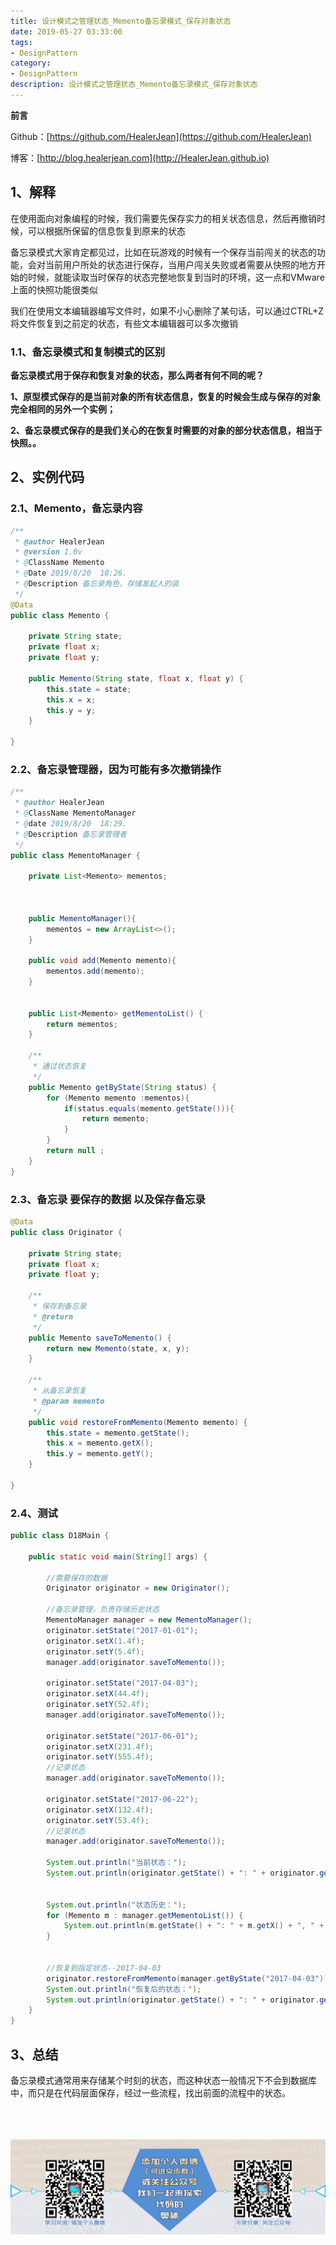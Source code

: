 ```yaml
---
title: 设计模式之管理状态_Memento备忘录模式_保存对象状态
date: 2019-05-27 03:33:00
tags: 
- DesignPattern
category: 
- DesignPattern
description: 设计模式之管理状态_Memento备忘录模式_保存对象状态
---
```




**前言**     

 Github：[https://github.com/HealerJean](https://github.com/HealerJean)         

 博客：[http://blog.healerjean.com](http://HealerJean.github.io)           





## 1、解释





在使用面向对象编程的时候，我们需要先保存实力的相关状态信息，然后再撤销时候，可以根据所保留的信息恢复到原来的状态   



备忘录模式大家肯定都见过，比如在玩游戏的时候有一个保存当前闯关的状态的功能，会对当前用户所处的状态进行保存，当用户闯关失败或者需要从快照的地方开始的时候，就能读取当时保存的状态完整地恢复到当时的环境，这一点和VMware上面的快照功能很类似     

我们在使用文本编辑器编写文件时，如果不小心删除了某句话，可以通过CTRL+Z 将文件恢复到之前定的状态，有些文本编辑器可以多次撤销    



### 1.1、备忘录模式和复制模式的区别  

**备忘录模式用于保存和恢复对象的状态，那么两者有何不同的呢？**

**1、原型模式保存的是当前对象的所有状态信息，恢复的时候会生成与保存的对象完全相同的另外一个实例；**

**2、备忘录模式保存的是我们关心的在恢复时需要的对象的部分状态信息，相当于快照。。**





## 2、实例代码



### 2.1、Memento，备忘录内容

```java
/**
 * @author HealerJean
 * @version 1.0v
 * @ClassName Memento
 * @Date 2019/8/20  18:26.
 * @Description 备忘录角色，存储发起人的装
 */
@Data
public class Memento {

    private String state;
    private float x;
    private float y;

    public Memento(String state, float x, float y) {
        this.state = state;
        this.x = x;
        this.y = y;
    }

}

```



### 2.2、备忘录管理器，因为可能有多次撤销操作

```java
/**
 * @author HealerJean
 * @ClassName MementoManager
 * @date 2019/8/20  18:29.
 * @Description 备忘录管理者
 */
public class MementoManager {

    private List<Memento> mementos;



    public MementoManager(){
        mementos = new ArrayList<>();
    }

    public void add(Memento memento){
        mementos.add(memento);
    }


    public List<Memento> getMementoList() {
        return mementos;
    }

    /**
     * 通过状态恢复
     */
    public Memento getByState(String status) {
        for (Memento memento :mementos){
            if(status.equals(memento.getState())){
                return memento;
            }
        }
        return null ;
    }
}

```



### 2.3、备忘录 要保存的数据 以及保存备忘录

```java
@Data
public class Originator {

    private String state;
    private float x;
    private float y;

    /**
     * 保存到备忘录
     * @return
     */
    public Memento saveToMemento() {
        return new Memento(state, x, y);
    }

    /**
     * 从备忘录恢复
     * @param memento
     */
    public void restoreFromMemento(Memento memento) {
        this.state = memento.getState();
        this.x = memento.getX();
        this.y = memento.getY();
    }

}

```



### 2.4、测试

```java
public class D18Main {

    public static void main(String[] args) {

        //需要保存的数据
        Originator originator = new Originator();

        //备忘录管理，负责存储历史状态
        MementoManager manager = new MementoManager();
        originator.setState("2017-01-01");
        originator.setX(1.4f);
        originator.setY(5.4f);
        manager.add(originator.saveToMemento());

        originator.setState("2017-04-03");
        originator.setX(44.4f);
        originator.setY(52.4f);
        manager.add(originator.saveToMemento());

        originator.setState("2017-06-01");
        originator.setX(231.4f);
        originator.setY(555.4f);
        //记录状态
        manager.add(originator.saveToMemento());

        originator.setState("2017-06-22");
        originator.setX(132.4f);
        originator.setY(53.4f);
        //记录状态
        manager.add(originator.saveToMemento());

        System.out.println("当前状态：");
        System.out.println(originator.getState() + ": " + originator.getX() + ", " + originator.getY());


        System.out.println("状态历史：");
        for (Memento m : manager.getMementoList()) {
            System.out.println(m.getState() + ": " + m.getX() + ", " + m.getY());
        }


        //恢复到指定状态--2017-04-03
        originator.restoreFromMemento(manager.getByState("2017-04-03"));
        System.out.println("恢复后的状态：");
        System.out.println(originator.getState() + ": " + originator.getX() + ", " + originator.getY());
    }
}
```





## 3、总结

备忘录模式通常用来存储某个时刻的状态，而这种状态一般情况下不会到数据库中，而只是在代码层面保存，经过一些流程，找出前面的流程中的状态。












​        
​        
​        
![](https://raw.githubusercontent.com/HealerJean/HealerJean.github.io/master/assets/img/artical_bottom.jpg)





<!-- Gitalk 评论 start  -->

<link rel="stylesheet" href="https://unpkg.com/gitalk/dist/gitalk.css">
<script src="https://unpkg.com/gitalk@latest/dist/gitalk.min.js"></script> 
<div id="gitalk-container"></div>    
 <script type="text/javascript">
    var gitalk = new Gitalk({
		clientID: `1d164cd85549874d0e3a`,
		clientSecret: `527c3d223d1e6608953e835b547061037d140355`,
		repo: `HealerJean.github.io`,
		owner: 'HealerJean',
		admin: ['HealerJean'],
		id: 'qBQvKbgjTuEANnOo',
    });
    gitalk.render('gitalk-container');
</script> 


<!-- Gitalk end -->

